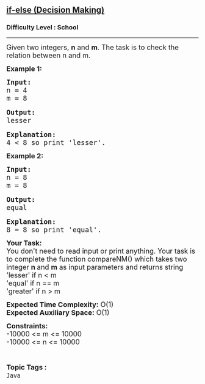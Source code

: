 <h2><a href="https://practice.geeksforgeeks.org/problems/java-if-else-decision-making0924/1?page=1&status[]=solved&sortBy=submissions">if-else (Decision Making)</a></h2><h3>Difficulty Level : School</h3><hr><div class="problems_problem_content__Xm_eO"><p><span style="font-size:18px">Given two integers, <strong>n</strong>&nbsp;and <strong>m</strong>. The task is to check the relation between n and m.</span></p>

<p><strong><span style="font-size:18px">Example 1:</span></strong></p>

<pre><span style="font-size:18px"><strong>Input:</strong>
n = 4
m = 8</span>

<span style="font-size:18px"><strong>Output:</strong>
lesser</span>

<span style="font-size:18px"><strong>Explanation:</strong>
4 &lt; 8 so print 'lesser'.</span></pre>

<p><strong><span style="font-size:18px">Example 2:</span></strong></p>

<pre><span style="font-size:18px"><strong>Input:</strong>
n = 8
m = 8</span>

<span style="font-size:18px"><strong>Output:</strong>
equal</span>

<span style="font-size:18px"><strong>Explanation:</strong>
8 = 8 so print 'equal'.</span></pre>

<p><span style="font-size:18px"><strong>Your Task:&nbsp;&nbsp;</strong><br>
You don't need to read input or print anything. Your task is to complete the function compareNM()&nbsp;which takes two integer <strong>n </strong>and <strong>m</strong>&nbsp;as input parameters&nbsp;and returns string<br>
'lesser' if&nbsp;n &lt; m<br>
'equal' if n == m</span><br>
<span style="font-size:18px">'greater' if n &gt; m</span></p>

<p><span style="font-size:18px"><strong>Expected Time Complexity:</strong> O(1)<br>
<strong>Expected Auxiliary Space:</strong> O(1)</span></p>

<p><span style="font-size:18px"><strong>Constraints:</strong><br>
-10000 &lt;= m &lt;= 10000<br>
-10000 &lt;= n &lt;= 10000</span></p>
</div><br><p><span style=font-size:18px><strong>Topic Tags : </strong><br><code>Java</code>&nbsp;